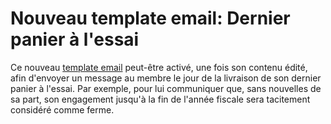 # Nouveau template email: Dernier panier à l'essai

Ce nouveau [template email](<%= mail_template_path('membership_last_trial_basket') %>) peut-être activé, une fois son contenu édité, afin d'envoyer un message au membre le jour de la livraison de son dernier panier à l'essai. Par exemple, pour lui communiquer que, sans nouvelles de sa part, son engagement jusqu'à la fin de l'année fiscale sera tacitement considéré comme ferme.
